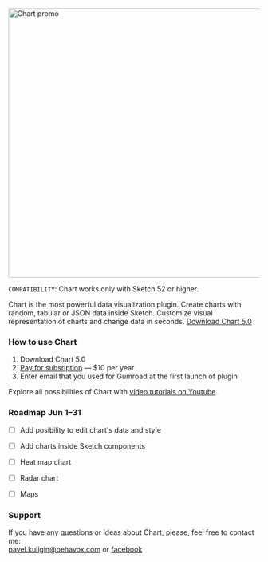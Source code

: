 <img width="888" height="540" src="https://raw.githubusercontent.com/pavelkuligin/chart/master/images/chart_new.png" title="Chart promo">

`COMPATIBILITY`: Chart works only with Sketch 52 or higher.

Chart is the most powerful data visualization plugin. Create charts with random, tabular or JSON data inside Sketch. Customize visual representation of charts and change data in seconds. [Download Chart 5.0](https://pavelkuligin.ru/chart)


### How to use Chart

1. Download Chart 5.0
2. [Pay for subsription](https://gumroad.com/l/sjPyY) — $10 per year
3. Enter email that you used for Gumroad at the first launch of plugin

Explore all possibilities of Chart with [video tutorials on Youtube](https://youtu.be/CvwgN6-Ajpg).


### Roadmap Jun 1&ndash;31 

- [ ] Add posibility to edit chart's data and style
- [ ] Add charts inside Sketch components
- [ ] Heat map chart
- [ ] Radar chart
- [ ] Maps


### Support

If you have any questions or ideas about Chart, please, feel free to contact me:<br/>
pavel.kuligin@behavox.com or [facebook](https://www.facebook.com/kuligin.pavel)
